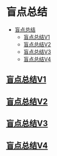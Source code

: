 # 盲点总结

<!-- TOC -->
* [盲点总结](#盲点总结)
  * [盲点总结V1](#盲点总结v1)
  * [盲点总结V2](#盲点总结v2)
  * [盲点总结V3](#盲点总结v3)
  * [盲点总结V4](#盲点总结v4)
<!-- TOC -->

## [盲点总结V1](summary/mang-dian-v1.md)

## [盲点总结V2](summary/mang-dian-v2.md)

## [盲点总结V3](summary/mang-dian-v3.md)

## [盲点总结V4](summary/mang-dian-v4.md)



